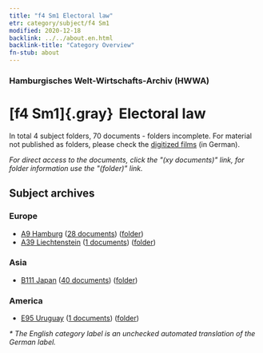 ```yaml
---
title: "f4 Sm1 Electoral law"
etr: category/subject/f4 Sm1
modified: 2020-12-18
backlink: ../../about.en.html
backlink-title: "Category Overview"
fn-stub: about
---
```


### Hamburgisches Welt-Wirtschafts-Archiv (HWWA)
# [f4 Sm1]{.gray}&#8201; Electoral law&#160; 





In total 4 subject folders, 70 documents - folders incomplete.
For material not published as folders, please check the [digitized films](/film/h1_sh) (in German).

_For direct access to the documents, click the "(xy documents)" link, for folder information use the "(folder)" link._

## Subject archives



### Europe

- [A9 Hamburg](../../../geo/about.en.html#A9) (<a href="https://dfg-viewer.de/show/?tx_dlf[id]=https://pm20.zbw.eu/mets/sh/1409xx/140905/1636xx/163674/public.mets.en.xml" target="_blank">28 documents</a>) ([folder](http://purl.org/pressemappe20/folder/sh/140905,163674))
- [A39 Liechtenstein](../../../geo/about.en.html#A39) (<a href="https://dfg-viewer.de/show/?tx_dlf[id]=https://pm20.zbw.eu/mets/sh/1410xx/141016/1636xx/163674/public.mets.en.xml" target="_blank">1 documents</a>) ([folder](http://purl.org/pressemappe20/folder/sh/141016,163674))

### Asia

- [B111 Japan](../../../geo/about.en.html#B111) (<a href="https://dfg-viewer.de/show/?tx_dlf[id]=https://pm20.zbw.eu/mets/sh/1412xx/141272/1636xx/163674/public.mets.en.xml" target="_blank">40 documents</a>) ([folder](http://purl.org/pressemappe20/folder/sh/141272,163674))

### America

- [E95 Uruguay](../../../geo/about.en.html#E95) (<a href="https://dfg-viewer.de/show/?tx_dlf[id]=https://pm20.zbw.eu/mets/sh/1416xx/141695/1636xx/163674/public.mets.en.xml" target="_blank">1 documents</a>) ([folder](http://purl.org/pressemappe20/folder/sh/141695,163674))


_* The English category label is an unchecked automated translation of the German label._

